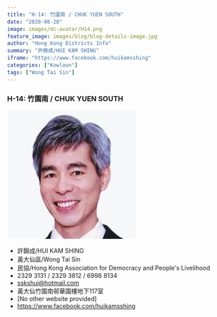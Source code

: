 ```yaml
---
title: "H-14: 竹園南 / CHUK YUEN SOUTH"
date: "2020-08-20"
image: images/dc-avatar/H14.png
feature_image: images/blog/blog-details-image.jpg
author: "Hong Kong Districts Info"
summary: "許錦成/HUI KAM SHING"
iframe: "https://www.facebook.com/huikamsshing"
categories: ["Kowloon"]
tags: ["Wong Tai Sin"]
---
```


### H-14: 竹園南 / CHUK YUEN SOUTH  
![](/images/dc-avatar/H14.png)  

 - 許錦成/HUI KAM SHING  
 - 黃大仙區/Wong Tai Sin  
 - 民協/Hong Kong Association for Democracy and People's Livelihood  
 - 2329 3131 / 2329 3812 / 6998 8134  
 - sskshui@hotmail.com  
 - 黃大仙竹園南邨華園樓地下117室  
 - [No other website provided]  
 - https://www.facebook.com/huikamsshing
